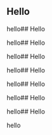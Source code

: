 ## Hello


hello## Hello


hello## Hello


hello## Hello


hello## Hello


hello## Hello


hello## Hello


hello## Hello


hello